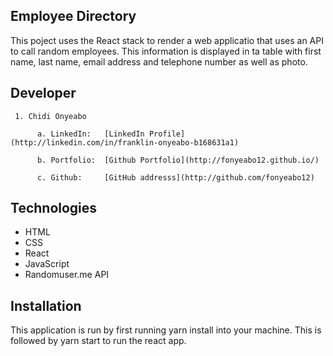 ## Employee Directory
This poject uses the React stack to render a web applicatio that uses an API to call random employees. This information is displayed in ta table with first name, last name, email address and telephone number as well as photo.

## Developer

     1. Chidi Onyeabo

          a. LinkedIn:   [LinkedIn Profile](http://linkedin.com/in/franklin-onyeabo-b168631a1)

          b. Portfolio:  [Github Portfolio](http://fonyeabo12.github.io/)

          c. Github:     [GitHub addresss](http://github.com/fonyeabo12)
          
 
## Technologies
* HTML
* CSS
* React
* JavaScript
* Randomuser.me API


## Installation

This application is run by first running yarn install into your machine. This is followed by yarn start to run the react app.



